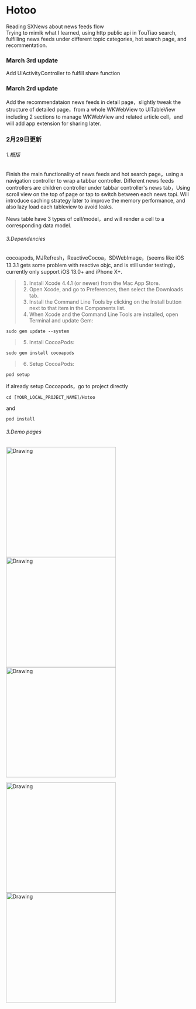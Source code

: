 # Hotoo
Reading SXNews about news feeds flow<br />
Trying to mimik what I learned, using http public api in TouTiao search, fulfilling news feeds under different topic categories, hot search page, and recommentation.

### March 3rd update
Add UIActivityController to fulfill share function

### March 2rd update
Add the recommendataion news feeds in detail page，slightly tweak the structure of detailed page，from a whole WKWebView to UITableView including 2 sections to manage WKWebView and related article cell，and will add app extension for sharing later.

### 2月29日更新
###### 1.概括
Finish the main functionality of news feeds and hot search page，using a navigation controller to wrap a tabbar controller. Different news feeds controllers are children controller under tabbar controller's news tab，Using scroll view on the top of page or tap to switch between each news topi. Will introduce caching strategy later to improve the memory performance, and also lazy load each tableview to avoid leaks.

News table have 3 types of cell/model，and will render a cell to a corresponding data model.

###### 3.Dependencies
cocoapods, MJRefresh，ReactiveCocoa，SDWebImage，(seems like iOS 13.3.1 gets some problem with reactive objc, and is still under testing)，currently only support iOS 13.0+ and iPhone X+.
>1. Install Xcode 4.4.1 (or newer) from the Mac App Store.<br />
>2. Open Xcode, and go to Preferences, then select the Downloads tab.<br />
>3. Install the Command Line Tools by clicking on the Install button next to that item in the Components list.<br />
>4. When Xcode and the Command Line Tools are installed, open Terminal and update Gem:<br />
```
sudo gem update --system
```
>5. Install CocoaPods:<br />
```
sudo gem install cocoapods
```
 
>6. Setup CocoaPods:<br />
```
pod setup
```
if already setup Cocoapods，go to project directly
```
cd [YOUR_LOCAL_PROJECT_NAME]/Hotoo
```
and
```
pod install
```
###### 3.Demo pages
<img src="https://github.com/yhantao/Hotoo/blob/master/Hotoo/demo/HTNews_demo2.jpg" alt="Drawing" width="300px" /> <img src="https://github.com/yhantao/Hotoo/blob/master/Hotoo/demo/HTNews_demo3.jpg" alt="Drawing" width="300px" /> <img src="https://github.com/yhantao/Hotoo/blob/master/Hotoo/demo/HTNews_demo4.jpg" alt="Drawing" width="300px" />

<img src="https://github.com/yhantao/Hotoo/blob/master/Hotoo/demo/HTNews_demo5.jpg" alt="Drawing" width="300px" /> <img src="https://github.com/yhantao/Hotoo/blob/master/Hotoo/demo/HTNews_demo6.jpg" alt="Drawing" width="300px" />



